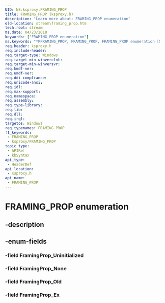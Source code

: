 ```yaml
---
UID: NE:ksproxy.FRAMING_PROP
title: FRAMING_PROP (ksproxy.h)
description: "Learn more about: FRAMING_PROP enumeration"
old-location: stream\framing_prop.htm
tech.root: stream
ms.date: 04/23/2018
keywords: ["FRAMING_PROP enumeration"]
ms.keywords: "*PFRAMING_PROP, FRAMING_PROP, FRAMING_PROP enumeration [Streaming Media Devices], FramingProp_Ex, FramingProp_None, FramingProp_Old, FramingProp_Uninitialized, ksproxy/FRAMING_PROP, ksproxy/FramingProp_Ex, ksproxy/FramingProp_None, ksproxy/FramingProp_Old, ksproxy/FramingProp_Uninitialized, stream.framing_prop"
req.header: ksproxy.h
req.include-header: 
req.target-type: Windows
req.target-min-winverclnt: 
req.target-min-winversvr: 
req.kmdf-ver: 
req.umdf-ver: 
req.ddi-compliance: 
req.unicode-ansi: 
req.idl: 
req.max-support: 
req.namespace: 
req.assembly: 
req.type-library: 
req.lib: 
req.dll: 
req.irql: 
targetos: Windows
req.typenames: FRAMING_PROP
f1_keywords:
 - FRAMING_PROP
 - ksproxy/FRAMING_PROP
topic_type:
 - APIRef
 - kbSyntax
api_type:
 - HeaderDef
api_location:
 - Ksproxy.h
api_name:
 - FRAMING_PROP
---
```


# FRAMING_PROP enumeration


## -description

## -enum-fields

### -field FramingProp_Uninitialized

### -field FramingProp_None

### -field FramingProp_Old

### -field FramingProp_Ex

